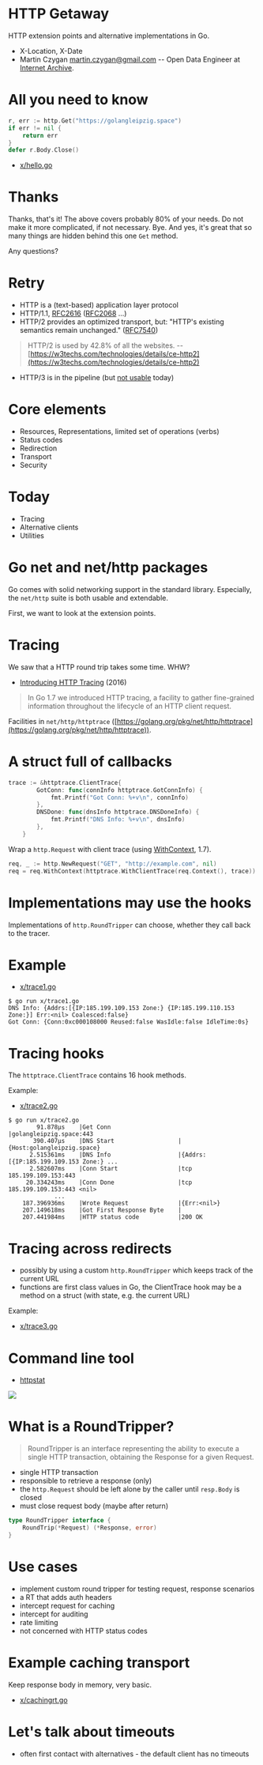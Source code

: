 # HTTP Getaway

HTTP extension points and alternative implementations in Go.

* X-Location, X-Date
* Martin Czygan <martin.czygan@gmail.com> -- Open Data Engineer at [Internet
  Archive](https://archive.org/).

# All you need to know

```go
r, err := http.Get("https://golangleipzig.space")
if err != nil {
    return err
}
defer r.Body.Close()
```

* [x/hello.go](x/hello.go)

# Thanks

Thanks, that's it! The above covers probably 80% of your needs. Do not make it
more complicated, if not necessary. Bye. And yes, it's great that so many
things are hidden behind this one `Get` method.

Any questions?

# Retry

* HTTP is a (text-based) application layer protocol
* HTTP/1.1, [RFC2616](https://tools.ietf.org/html/rfc2616)
  ([RFC2068](https://tools.ietf.org/html/rfc2068) ...)
* HTTP/2 provides an optimized transport, but: "HTTP's existing semantics
  remain unchanged." ([RFC7540](https://tools.ietf.org/html/rfc7540))

> HTTP/2 is used by 42.8% of all the websites. --
> [https://w3techs.com/technologies/details/ce-http2](https://w3techs.com/technologies/details/ce-http2)

* HTTP/3 is in the pipeline (but [not usable](https://caniuse.com/#feat=http3) today)

# Core elements

* Resources, Representations, limited set of operations (verbs)
* Status codes
* Redirection
* Transport
* Security

# Today

* Tracing
* Alternative clients
* Utilities

# Go net and net/http packages

Go comes with solid networking support in the standard library. Especially, the
`net/http` suite is both usable and extendable.

First, we want to look at the extension points.

# Tracing

We saw that a HTTP round trip takes some time. WHW?

* [Introducing HTTP Tracing](https://blog.golang.org/http-tracing) (2016)

> In Go 1.7 we introduced HTTP tracing, a facility to gather fine-grained
> information throughout the lifecycle of an HTTP client request.

Facilities in `net/http/httptrace` ([https://golang.org/pkg/net/http/httptrace](https://golang.org/pkg/net/http/httptrace)).

# A struct full of callbacks

```go
trace := &httptrace.ClientTrace{
        GotConn: func(connInfo httptrace.GotConnInfo) {
            fmt.Printf("Got Conn: %+v\n", connInfo)
        },
        DNSDone: func(dnsInfo httptrace.DNSDoneInfo) {
            fmt.Printf("DNS Info: %+v\n", dnsInfo)
        },
    }
```

Wrap a `http.Request` with client trace (using [WithContext](https://golang.org/pkg/net/http/#Request.WithContext), 1.7).

```go
req, _ := http.NewRequest("GET", "http://example.com", nil)
req = req.WithContext(httptrace.WithClientTrace(req.Context(), trace))
```

# Implementations may use the hooks

Implementations of `http.RoundTripper` can choose, whether they call back to the tracer.

# Example

* [x/trace1.go](x/trace1.go)

```
$ go run x/trace1.go
DNS Info: {Addrs:[{IP:185.199.109.153 Zone:} {IP:185.199.110.153 Zone:}] Err:<nil> Coalesced:false}
Got Conn: {Conn:0xc000108000 Reused:false WasIdle:false IdleTime:0s}
```

# Tracing hooks

The `httptrace.ClientTrace` contains 16 hook methods.

Example:

* [x/trace2.go](x/trace2.go)

```
$ go run x/trace2.go
        91.878µs    |Get Conn                   |golangleipzig.space:443
       390.407µs    |DNS Start                  |{Host:golangleipzig.space}
      2.515361ms    |DNS Info                   |{Addrs:[{IP:185.199.109.153 Zone:} ...
      2.582607ms    |Conn Start                 |tcp 185.199.109.153:443
     20.334243ms    |Conn Done                  |tcp 185.199.109.153:443 <nil>
             ...
    187.396936ms    |Wrote Request              |{Err:<nil>}
    207.149618ms    |Got First Response Byte    |
    207.441984ms    |HTTP status code           |200 OK
```

# Tracing across redirects

* possibly by using a custom `http.RoundTripper` which keeps track of the current URL
* functions are first class values in Go, the ClientTrace hook may be a method
  on a struct (with state, e.g. the current URL)

Example:

* [x/trace3.go](x/trace3.go)

# Command line tool

* [httpstat](https://github.com/davecheney/httpstat)

![](static/httpstat.png)

# What is a RoundTripper?

> RoundTripper is an interface representing the ability to execute a single
> HTTP transaction, obtaining the Response for a given Request.

* single HTTP transaction
* responsible to retrieve a response (only)
* the `http.Request` should be left alone by the caller until `resp.Body` is closed
* must close request body (maybe after return)

```go
type RoundTripper interface {
    RoundTrip(*Request) (*Response, error)
}
```

# Use cases

* implement custom round tripper for testing request, response scenarios
* a RT that adds auth headers
* intercept request for caching
* intercept for auditing
* rate limiting
* not concerned with HTTP status codes

# Example caching transport

Keep response body in memory, very basic.

* [x/cachingrt.go](x/cachingrt.go)

# Let's talk about timeouts

* often first contact with alternatives - the default client has no timeouts
